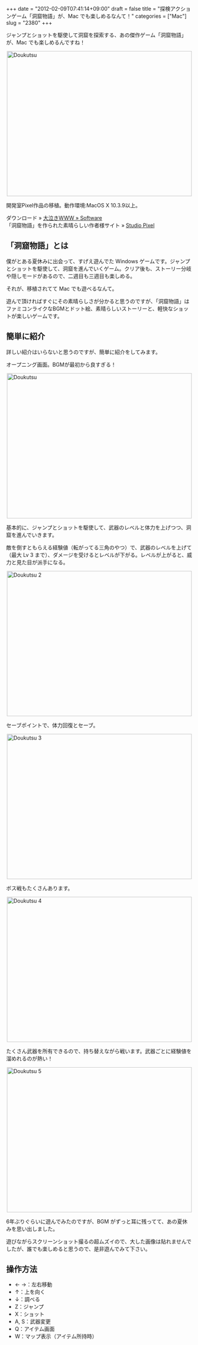+++
date = "2012-02-09T07:41:14+09:00"
draft = false
title = "探検アクションゲーム「洞窟物語」が、Mac でも楽しめるなんて！"
categories = ["Mac"]
slug = "2380"
+++

ジャンプとショットを駆使して洞窟を探索する、あの傑作ゲーム「洞窟物語」が、Mac でも楽しめるんですね！

<img style="display:block; margin-left:auto; margin-right:auto;" src="/images/2012/02/doukutsu.png" alt="Doukutsu" title="doukutsu.png" border="0" width="500" height="392" />

開発室Pixel作品の移植。動作環境:MacOS X 10.3.9以上。

ダウンロード » <a href="http://www.nakiwo.com/blog/software" target="_blank">大泣きWWW » Software</a><br />
「洞窟物語」を作られた素晴らしい作者様サイト » <a href="http://hp.vector.co.jp/authors/VA022293/" target="_blank">Studio Pixel</a>

<h2>「洞窟物語」とは</h2>

僕がとある夏休みに出会って、すげえ遊んでた Windows ゲームです。ジャンプとショットを駆使して、洞窟を進んでいくゲーム。クリア後も、ストーリー分岐や隠しモードがあるので、二週目も三週目も楽しめる。

それが、移植されてて Mac でも遊べるなんて。

遊んで頂ければすぐにその素晴らしさが分かると思うのですが、「洞窟物語」はファミコンライクなBGMとドット絵、素晴らしいストーリーと、軽快なショットが楽しいゲームです。

<h2>簡単に紹介</h2>

詳しい紹介はいらないと思うのですが、簡単に紹介をしてみます。

オープニング画面。BGMが最初から良すぎる！

<img style="display:block; margin-left:auto; margin-right:auto;" src="/images/2012/02/doukutsu.png" alt="Doukutsu" title="doukutsu.png" border="0" width="500" height="392" />

基本的に、ジャンプとショットを駆使して、武器のレベルと体力を上げつつ、洞窟を進んでいきます。

敵を倒すともらえる経験値（転がってる三角のやつ）で、武器のレベルを上げて（最大 Lv 3 まで）、ダメージを受けるとレベルが下がる。レベルが上がると、威力と見た目が派手になる。

<img style="display:block; margin-left:auto; margin-right:auto;" src="/images/2012/02/doukutsu-2.png" alt="Doukutsu 2" title="doukutsu 2.png" border="0" width="500" height="392" />

セーブポイントで、体力回復とセーブ。

<img style="display:block; margin-left:auto; margin-right:auto;" src="/images/2012/02/doukutsu-3.png" alt="Doukutsu 3" title="doukutsu 3.png" border="0" width="500" height="392" />

ボス戦もたくさんあります。

<img style="display:block; margin-left:auto; margin-right:auto;" src="/images/2012/02/doukutsu-4.png" alt="Doukutsu 4" title="doukutsu 4.png" border="0" width="500" height="392" />

たくさん武器を所有できるので、持ち替えながら戦います。武器ごとに経験値を溜めれるのが熱い！

<img style="display:block; margin-left:auto; margin-right:auto;" src="/images/2012/02/doukutsu-5.png" alt="Doukutsu 5" title="doukutsu 5.png" border="0" width="500" height="392" />

6年ぶりぐらいに遊んでみたのですが、BGM がずっと耳に残ってて、あの夏休みを思い出しました。

遊びながらスクリーンショット撮るの超ムズイので、大した画像は貼れませんでしたが、誰でも楽しめると思うので、是非遊んでみて下さい。

<h2>操作方法</h2>

<ul><li>← →：左右移動</li><li>↑：上を向く</li><li>↓：調べる</li><li>Z：ジャンプ</li><li>X：ショット</li><li>A, S：武器変更</li><li>Q：アイテム画面</li><li>W：マップ表示（アイテム所持時）</li></ul>
